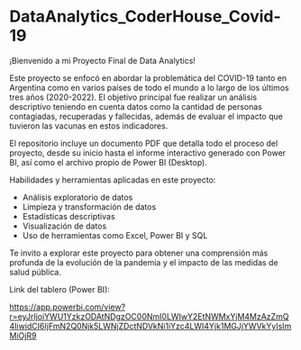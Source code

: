 # DataAnalytics_CoderHouse_Covid-19
¡Bienvenido a mi Proyecto Final de Data Analytics!

Este proyecto se enfocó en abordar la problemática del COVID-19 tanto en Argentina como en varios países de todo el mundo a lo largo de los últimos tres años (2020-2022). El objetivo principal fue realizar un análisis descriptivo teniendo en cuenta datos como la cantidad de personas contagiadas, recuperadas y fallecidas, además de evaluar el impacto que tuvieron las vacunas en estos indicadores.

El repositorio incluye un documento PDF que detalla todo el proceso del proyecto, desde su inicio hasta el informe interactivo generado con Power BI, así como el archivo propio de Power BI (Desktop).

Habilidades y herramientas aplicadas en este proyecto:

* Análisis exploratorio de datos
* Limpieza y transformación de datos
* Estadísticas descriptivas
* Visualización de datos
* Uso de herramientas como Excel, Power BI y SQL

Te invito a explorar este proyecto para obtener una comprensión más profunda de la evolución de la pandemia y el impacto de las medidas de salud pública.

Link del tablero (Power BI):

https://app.powerbi.com/view?r=eyJrIjoiYWU1YzkzODAtNDgzOC00NmI0LWIwY2EtNWMxYjM4MzAzZmQ4IiwidCI6IjFmN2Q0Njk5LWNjZDctNDVkNi1iYzc4LWI4Yjk1MGJjYWVkYyIsImMiOjR9
